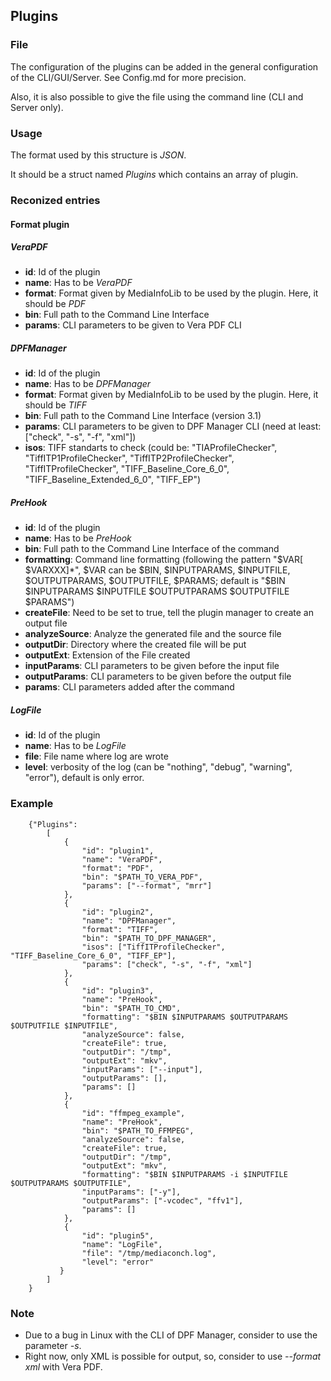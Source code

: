 ## Plugins

### File

The configuration of the plugins can be added in the general configuration of the CLI/GUI/Server.
See Config.md for more precision.

Also, it is also possible to give the file using the command line (CLI and Server only).


### Usage

The format used by this structure is *JSON*.

It should be a struct named *Plugins* which contains an array of plugin.


### Reconized entries

#### Format plugin

##### VeraPDF

* **id**:     Id of the plugin
* **name**:   Has to be *VeraPDF*
* **format**: Format given by MediaInfoLib to be used by the plugin. Here, it should be *PDF*
* **bin**:    Full path to the Command Line Interface
* **params**: CLI parameters to be given to Vera PDF CLI

##### DPFManager

* **id**:     Id of the plugin
* **name**:   Has to be *DPFManager*
* **format**: Format given by MediaInfoLib to be used by the plugin. Here, it should be *TIFF*
* **bin**:    Full path to the Command Line Interface (version 3.1)
* **params**: CLI parameters to be given to DPF Manager CLI (need at least: ["check", "-s", "-f", "xml"])
* **isos**:   TIFF standarts to check (could be: "TIAProfileChecker", "TiffITP1ProfileChecker", "TiffITP2ProfileChecker", "TiffITProfileChecker", "TIFF_Baseline_Core_6_0", "TIFF_Baseline_Extended_6_0", "TIFF_EP")

##### PreHook

* **id**:            Id of the plugin
* **name**:          Has to be *PreHook*
* **bin**:           Full path to the Command Line Interface of the command
* **formatting**:    Command line formatting (following the pattern "$VAR[ $VARXXX]*", $VAR can be $BIN, $INPUTPARAMS, $INPUTFILE, $OUTPUTPARAMS, $OUTPUTFILE, $PARAMS; default is "$BIN $INPUTPARAMS $INPUTFILE $OUTPUTPARAMS $OUTPUTFILE $PARAMS")
* **createFile**:    Need to be set to true, tell the plugin manager to create an output file
* **analyzeSource**: Analyze the generated file and the source file
* **outputDir**:     Directory where the created file will be put
* **outputExt**:     Extension of the File created
* **inputParams**:   CLI parameters to be given before the input file
* **outputParams**:  CLI parameters to be given before the output file
* **params**:        CLI parameters added after the command

##### LogFile

* **id**:    Id of the plugin
* **name**:  Has to be *LogFile*
* **file**:  File name where log are wrote
* **level**: verbosity of the log (can be "nothing", "debug", "warning", "error"), default is only error.

### Example

```
    {"Plugins":
        [
            {
                "id": "plugin1",
                "name": "VeraPDF",
                "format": "PDF",
                "bin": "$PATH_TO_VERA_PDF",
                "params": ["--format", "mrr"]
            },
            {
                "id": "plugin2",
                "name": "DPFManager",
                "format": "TIFF",
                "bin": "$PATH_TO_DPF_MANAGER",
                "isos": ["TiffITProfileChecker", "TIFF_Baseline_Core_6_0", "TIFF_EP"],
                "params": ["check", "-s", "-f", "xml"]
            },
            {
                "id": "plugin3",
                "name": "PreHook",
                "bin": "$PATH_TO_CMD",
                "formatting": "$BIN $INPUTPARAMS $OUTPUTPARAMS $OUTPUTFILE $INPUTFILE",
                "analyzeSource": false,
                "createFile": true,
                "outputDir": "/tmp",
                "outputExt": "mkv",
                "inputParams": ["--input"],
                "outputParams": [],
                "params": []
            },
            {
                "id": "ffmpeg_example",
                "name": "PreHook",
                "bin": "$PATH_TO_FFMPEG",
                "analyzeSource": false,
                "createFile": true,
                "outputDir": "/tmp",
                "outputExt": "mkv",
                "formatting": "$BIN $INPUTPARAMS -i $INPUTFILE $OUTPUTPARAMS $OUTPUTFILE",
                "inputParams": ["-y"],
                "outputParams": ["-vcodec", "ffv1"],
                "params": []
            },
            {
                "id": "plugin5",
                "name": "LogFile",
                "file": "/tmp/mediaconch.log",
                "level": "error"
           }
        ]
    }
```

### Note

* Due to a bug in Linux with the CLI of DPF Manager, consider to use the parameter *-s*.
* Right now, only XML is possible for output, so, consider to use *--format xml* with Vera PDF.
